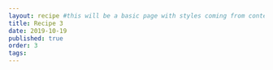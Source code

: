 ```yaml
---
layout: recipe #this will be a basic page with styles coming from content.css
title: Recipe 3
date: 2019-10-19
published: true
order: 3
tags:
---
```

